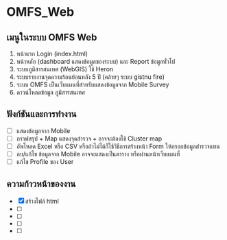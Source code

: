 # OMFS_Web
## เมนูในระบบ OMFS Web
1. หน้าแรก Login (index.html)
2. หน้าหลัก (dashboard แสดงข้อมูลของระบบ) และ Report ข้อมูลทั่วไป
3. ระบบภูมิสารสนเทศ (WebGIS) ใช้ Heron
4. ระบบรายงานจุดความร้อนย้อนหลัง 5 ปี (คล้ายๆ ระบบ gistnu fire)
5. ระบบ OMFS เป็นเว็บแผนที่สำหรับแสดงข้อมูลจาก Mobile Survey
6. ดาวน์โหลดข้อมูล ภูมิสารสนเทศ

## ฟังก์ชันและการทำงาน
- [ ] แสดงข้อมูลจาก Mobile
- [ ] กราฟสรุป + Map แสดงจุดสำรวจ + อาจจะต้องใช้ Cluster map
- [ ] อัพโหลด Excel หรือ CSV หรือถ้าไม่ได้ก็ใช้วิธีการสร้างหน้า Form ให้กรอกข้อมูลสำรวจแทน
- [ ] ลบ/แก้ไข ข้อมูลจาก Mobile อาจจะแสดงเป็นตาราง หรือผ่านหน้าเว็บแผนที่
- [ ] แก้ไข Profile ของ User

## ความก้าวหน้าของงาน
- [x] สร้างไฟล์ html
- [ ] 
- [ ] 
- [ ] 
- [ ] 
